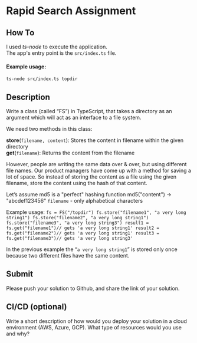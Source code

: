 # Rapid Search Assignment

## How To
I used _ts-node_ to execute the application.  
The app's entry point is the `src/index.ts` file.  
#### Example usage:
`ts-node src/index.ts topdir`

## Description
Write a class (called “FS”) in TypeScript, that takes a directory as an argument which will act as an interface to a file system.

We need two methods in this class:

**store**(`filename, content`): Stores the content in filename within the given directory  
**get**(`filename`): Returns the content from the filename

However, people are writing the same data over & over, but using different file names. Our product managers have come up with a method for saving a lot of space. So instead of storing the content as a file using the given filename, store the content using the hash of that content.

Let’s assume md5 is a "perfect" hashing function md5("content") -> "abcdef123456"
`filename` - only alphabetical characters


Example usage:
`fs = FS("/topdir")
fs.store("filename1", "a very long string1")
fs.store("filename2", "a very long string1")
fs.store("filename3", "a very long string3")
result1 = fs.get("filename1")// gets 'a very long string1'
result2 = fs.get("filename2")// gets 'a very long string1'
result3 = fs.get("filename3")// gets 'a very long string3'`

In the previous example the “`a very long string1`” is stored only once because two different files have the same content.

## Submit
Please push your solution to Github, and share the link of your solution.

## CI/CD (optional)
Write a short description of how would you deploy your solution in a cloud environment (AWS, Azure, GCP). What type of resources would you use and why?

